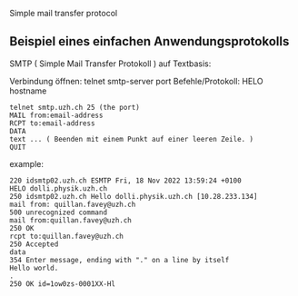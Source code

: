 Simple mail transfer protocol


## Beispiel eines einfachen Anwendungsprotokolls

SMTP ( Simple Mail Transfer Protokoll ) auf Textbasis:

Verbindung öffnen: telnet smtp-server port
Befehle/Protokoll: HELO hostname
````shell
telnet smtp.uzh.ch 25 (the port)
MAIL from:email-address
RCPT to:email-address
DATA
text ... ( Beenden mit einem Punkt auf einer leeren Zeile. )
QUIT
````
example:

```shell
220 idsmtp02.uzh.ch ESMTP Fri, 18 Nov 2022 13:59:24 +0100
HELO dolli.physik.uzh.ch
250 idsmtp02.uzh.ch Hello dolli.physik.uzh.ch [10.28.233.134]
mail from: quillan.favey@uzh.ch
500 unrecognized command
mail from:quillan.favey@uzh.ch
250 OK
rcpt to:quillan.favey@uzh.ch
250 Accepted
data
354 Enter message, ending with "." on a line by itself
Hello world.
.
250 OK id=1ow0zs-0001XX-Hl
```


